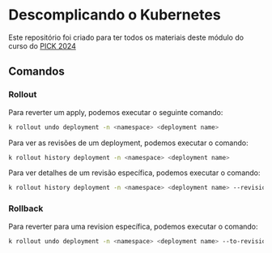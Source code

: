# Descomplicando o Kubernetes

Este repositório foi criado para ter todos os materiais deste módulo do curso do [PICK 2024](https://www.linuxtips.io/pick)

## Comandos

### Rollout

Para reverter um apply, podemos executar o seguinte comando:

```bash
k rollout undo deployment -n <namespace> <deployment name>
```

Para ver as revisões de um deployment, podemos executar o comando:
```bash
k rollout history deployment -n <namespace> <deployment name>
```

Para ver detalhes de um revisão específica, podemos executar o comando:

```bash
k rollout history deployment -n <namespace> <deployment name> --revision <revision number>
```

### Rollback

Para reverter para uma revision específica, podemos executar o comando:

```bash
k rollout undo deployment -n <namespace> <deployment name> --to-revision=<revision number>
```

